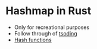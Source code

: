 # Hashmap in Rust

- Only for recreational purposes
- Follow through of [tsoding](https://www.youtube.com/watch?v=YBzNFt4wapA&t=7653s)
- [Hash functions](http://www.cse.yorku.ca/~oz/hash.html)
